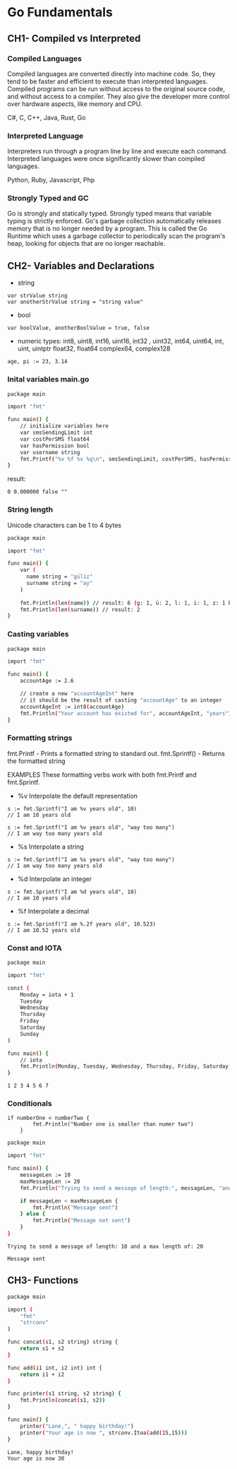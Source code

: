 # Go Fundamentals

## CH1- Compiled vs Interpreted
### Compiled Languages
Compiled languages are converted directly into machine code. So, they tend to be faster and efficient to execute than interpreted languages. Compiled programs can be run without access to the original source code, and without access to a compiler. They also give the developer more control over hardware aspects, like memory and CPU.

C#, C, C++, Java, Rust, Go

### Interpreted Language
Interpreters run through a program line by line and execute each command. Interpreted languages were once significantly slower than compiled languages.

Python, Ruby, Javascript, Php

### Strongly Typed and GC
Go is strongly and statically typed. Strongly typed means that variable typing is strictly enforced. Go's garbage collection automatically releases memory that is no longer needed by a program. This is called the Go Runtime which uses a garbage collector to periodically scan the program's heap, looking for objects that are no longer reachable. 

## CH2- Variables and Declarations
* string
```
var strValue string
var anotherStrValue string = "string value"
```
* bool
```
var boolValue, anotherBoolValue = true, false 
```

* numeric types:
    int8, uint8, int16, uint16, int32 , uint32, int64, uint64, int, uint, uintptr
    float32, float64
    complex64, complex128
```
age, pi := 23, 3.14
```

### Inital variables main.go
```sh
package main

import "fmt"

func main() {
	// initialize variables here
	var smsSendingLimit int
	var costPerSMS float64
	var hasPermission bool
	var username string
	fmt.Printf("%v %f %v %q\n", smsSendingLimit, costPerSMS, hasPermission, username)
}
```
result:
```
0 0.000000 false ""
```
### String length
Unicode characters can be 1 to 4 bytes

```sh
package main

import "fmt"

func main() {
    var ( 
      name string = "güliz"
      surname string = "ay"
    )
	
    fmt.Println(len(name)) // result: 6 (g: 1, ü: 2, l: 1, i: 1, z: 1 byte)
    fmt.Println(len(surname)) // result: 2
}
```

### Casting variables

```sh
package main

import "fmt"

func main() {
	accountAge := 2.6

	// create a new "accountAgeInt" here
	// it should be the result of casting "accountAge" to an integer
	accountAgeInt := int8(accountAge)
	fmt.Println("Your account has existed for", accountAgeInt, "years")
}
```

### Formatting strings

fmt.Printf - Prints a formatted string to standard out.
fmt.Sprintf() - Returns the formatted string

EXAMPLES
These formatting verbs work with both fmt.Printf and fmt.Sprintf.

* %v Interpolate the default representation
```
s := fmt.Sprintf("I am %v years old", 10)
// I am 10 years old
```
```
s := fmt.Sprintf("I am %v years old", "way too many")
// I am way too many years old
```
* %s Interpolate a string
```
s := fmt.Sprintf("I am %s years old", "way too many")
// I am way too many years old
```
* %d Interpolate an integer
```
s := fmt.Sprintf("I am %d years old", 10)
// I am 10 years old
```
* %f Interpolate a decimal
```
s := fmt.Sprintf("I am %.2f years old", 10.523)
// I am 10.52 years old
```

### Const and IOTA

```sh
package main

import "fmt"

const (
    Monday = iota + 1
    Tuesday
    Wednesday
    Thursday
    Friday
    Saturday
    Sunday
)

func main() {
	// iota
	fmt.Println(Monday, Tuesday, Wednesday, Thursday, Friday, Saturday, Sunday)
}
```

```
1 2 3 4 5 6 7
```
### Conditionals
```
if numberOne < numberTwo {
		fmt.Println("Number one is smaller than numer two")
	}
```

```sh
package main

import "fmt"

func main() {
	messageLen := 10
	maxMessageLen := 20
	fmt.Println("Trying to send a message of length:", messageLen, "and a max length of:", maxMessageLen)

	if messageLen < maxMessageLen {
		fmt.Println("Message sent")
	} else {
		fmt.Println("Message not sent")
	}
}
```

```
Trying to send a message of length: 10 and a max length of: 20

Message sent
```

## CH3- Functions

```sh
package main

import (
    "fmt"
    "strconv"
)

func concat(s1, s2 string) string {
	return s1 + s2
}

func add(i1 int, i2 int) int {
	return i1 + i2
}

func printer(s1 string, s2 string) {
	fmt.Println(concat(s1, s2))
}

func main() {
	printer("Lane,", " happy birthday!")
	printer("Your age is now ", strconv.Itoa(add(15,15)))
}

```

```
Lane, happy birthday!
Your age is now 30
```